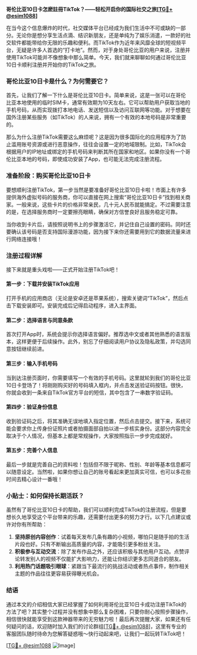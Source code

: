 **哥伦比亚10日卡怎麽註冊TikTok？——轻松开启你的国际社交之旅[[TG💪+ @esim1088](https://t.me/s/esim1088)]**

在当今这个信息爆炸的时代，社交媒体平台已经成为我们生活中不可或缺的一部分。无论你是想分享生活点滴、结识新朋友，还是单纯为了娱乐消遣，一款好的社交软件都能带给你无限的乐趣和便利。而TikTok作为近年来风靡全球的短视频平台，无疑是许多人首选的“打卡地”。然而，对于身处哥伦比亚的用户来说，注册并使用TikTok可能并不像想象中那么简单。今天，我们就来聊聊如何通过哥伦比亚10日卡顺利注册并开始你的TikTok之旅。

### **哥伦比亚10日卡是什么？为何需要它？**

首先，让我们了解一下什么是哥伦比亚10日卡。简单来说，这是一张可以在哥伦比亚本地使用的临时SIM卡，通常有效期为10天左右。它可以帮助用户获取当地的手机号码，从而实现拨打本地电话、发送短信以及访问互联网等功能。对于想要在国外注册某些服务（如TikTok）的人来说，拥有一个有效的本地号码是非常重要的。

那么为什么注册TikTok需要这么麻烦呢？这是因为很多国际化的应用程序为了防止滥用账号资源或进行恶意操作，往往会设置一定的地域限制。比如，TikTok会根据用户的IP地址或绑定的手机号码来判断其所在国家和地区。如果你没有一个哥伦比亚本地的号码，即使成功安装了App，也可能无法完成注册流程。

### **准备阶段：购买哥伦比亚10日卡**

要想顺利注册TikTok，第一步当然是要准备好哥伦比亚10日卡啦！市面上有许多提供海外虚拟号码的服务商，你可以直接在网上搜索“哥伦比亚10日卡”找到相关商家。一般来说，这些卡片的价格非常亲民，几十元人民币就能搞定。不过需要注意的是，在选择服务商时一定要擦亮眼睛，确保对方信誉良好且服务稳定可靠。

当你收到卡片后，请按照说明书上的步骤激活它，并记住自己设置的密码。同时还要确认该号码是否支持国际漫游功能，因为接下来你还需要用到它的数据流量来进行网络连接哦！

### **注册过程详解**

接下来就是重头戏啦——正式开始注册TikTok吧！

#### **第一步：下载并安装TikTok应用**
打开手机的应用商店（无论是安卓还是苹果系统），搜索关键词“TikTok”，然后点击下载安装即可。安装完成后记得启动程序，进入主界面。

#### **第二步：选择语言与同意条款**
首次打开App时，系统会提示你选择语言偏好。推荐选中文或者其他熟悉的语言版本，这样更便于后续操作。此外，别忘了仔细阅读用户协议及隐私政策，并勾选同意按钮继续前进。

#### **第三步：输入手机号码**
当到达注册页面时，你需要填写一个有效的手机号码。这里就轮到我们的哥伦比亚10日卡登场了！将刚刚购买好的号码填入框内，并点击发送验证码按钮。很快，你就会收到一条来自TikTok官方平台的短信，其中包含了一串数字验证码。

#### **第四步：验证身份信息**
收到验证码之后，将其准确无误地填入指定位置，然后点击提交。接下来，系统可能会要求你上传身份证照片或者拍摄面部自拍以进一步核实身份。这部分内容完全取决于个人情况，但基本上都是常规操作，大家按照指示一步步完成就好。

#### **第五步：完善个人信息**
最后一步就是完善自己的资料啦！包括但不限于昵称、性别、年龄等基本信息都可以随意设定。当然啦，如果你想让自己的账号看起来更加真实可信，也可以多花些时间去精心设计一番哦！

### **小贴士：如何保持长期活跃？**

虽然有了哥伦比亚10日卡的帮助，我们可以顺利完成TikTok的注册流程，但是要想长久地享受这个平台带来的乐趣，还需要付出更多的努力才行。以下几点建议或许对你有所帮助：

1. **坚持原创内容创作**：试着每天发布几条有趣的小视频，哪怕只是随手拍的生活片段也好。只有不断输出高质量的内容，才能吸引更多粉丝关注。
2. **积极参与互动交流**：除了发布作品之外，还应该积极与其他用户互动。点赞评论转发别人的视频不仅能扩大影响力，还能让你结识更多志同道合的朋友。
3. **利用热门话题吸引眼球**：紧跟当下最流行的挑战活动或者热点事件，制作相关主题的作品往往更容易获得曝光机会。

### **结语**

通过本文的介绍相信大家已经掌握了如何利用哥伦比亚10日卡成功注册TikTok的方法了吧？其实整个过程并没有想象中那么复杂困难，只要你耐心按照步骤操作，相信很快就能享受到这款神器带来的无穷魅力啦！最后再次提醒大家，如果还有任何疑问的话，欢迎随时加入我们的讨论群组[[TG💪+ @esim1088](https://t.me/s/esim1088)]，这里有专业的客服团队随时待命为您解答疑惑哦～快行动起来吧，让我们一起玩转TikTok吧！

[[TG💪+ @esim1088](https://t.me/s/esim1088) ![Image](https://i.postimg.cc/4NQfJmqS/Snipaste-2025-05-13-00-14-12.png)]
